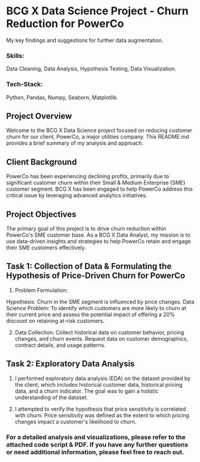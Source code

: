 
# BCG X Data Science Project - Churn Reduction for PowerCo

My key findings and suggestions for further data augmentation.


### Skills:

Data Cleaning, Data Analysis, Hypothesis Testing, Data Visualization.

### Tech-Stack:

Python, Pandas, Numpy, Seaborn, Matplotlib.


## Project Overview

Welcome to the BCG X Data Science project focused on reducing customer churn for our client, PowerCo, a major utilities company. This README.md provides a brief summary of my analysis and approach.
## Client Background

PowerCo has been experiencing declining profits, primarily due to significant customer churn within their Small & Medium Enterprise (SME) customer segment. BCG X has been engaged to help PowerCo address this critical issue by leveraging advanced analytics initiatives.
## Project Objectives

The primary goal of this project is to drive churn reduction within PowerCo's SME customer base. As a BCG X Data Analyst, my mission is to use data-driven insights and strategies to help PowerCo retain and engage their SME customers effectively.
## Task 1: Collection of Data & Formulating the Hypothesis of Price-Driven Churn for PowerCo

1) Problem Formulation:

Hypothesis: Churn in the SME segment is influenced by price changes.
Data Science Problem: To identify which customers are more likely to churn at their current price and assess the potential impact of offering a 20% discount on retaining at-risk customers.

2) Data Collection:
Collect historical data on customer behavior, pricing changes, and churn events.
Request data on customer demographics, contract details, and usage patterns.
## Task 2: Exploratory Data Analysis

1) I performed exploratory data analysis (EDA) on the dataset provided by the client, which includes historical customer data, historical pricing data, and a churn indicator. The goal was to gain a holistic understanding of the dataset.

2) I attempted to verify the hypothesis that price sensitivity is correlated with churn. Price sensitivity was defined as the extent to which pricing changes impact a customer's likelihood to churn.
### For a detailed analysis and visualizations, please refer to the attached code script & PDF. If you have any further questions or need additional information, please feel free to reach out.